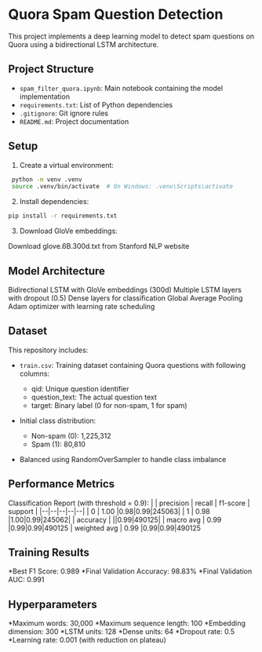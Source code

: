 
# Quora Spam Question Detection

This project implements a deep learning model to detect spam questions on Quora using a bidirectional LSTM architecture.

## Project Structure
- `spam_filter_quora.ipynb`: Main notebook containing the model implementation
- `requirements.txt`: List of Python dependencies
- `.gitignore`: Git ignore rules
- `README.md`: Project documentation

## Setup
1. Create a virtual environment:
   
  ```bash
   python -m venv .venv
   source .venv/bin/activate  # On Windows: .venv\Scripts\activate
```
2. Install dependencies:
```bash
pip install -r requirements.txt
```
3. Download GloVe embeddings:

Download glove.6B.300d.txt from Stanford NLP website

## Model Architecture

Bidirectional LSTM with GloVe embeddings (300d)
Multiple LSTM layers with dropout (0.5)
Dense layers for classification
Global Average Pooling
Adam optimizer with learning rate scheduling

## Dataset

This repository includes:
- `train.csv`: Training dataset containing Quora questions with following columns:
  - qid: Unique question identifier
  - question_text: The actual question text
  - target: Binary label (0 for non-spam, 1 for spam)

- Initial class distribution:

	- Non-spam (0): 1,225,312
	- Spam (1): 80,810

-	Balanced using RandomOverSampler to handle class imbalance

## Performance Metrics

Classification Report (with threshold = 0.9):
|  | precision | recall | f1-score |  support |
|--|--|--|--|--|
| 0 | 1.00 |0.98|0.99|245063|
| 1 |  0.98 |1.00|0.99|245062|
|  accuracy  |  ||0.99|490125|
| macro avg  | 0.99  |0.99|0.99|490125
| weighted avg | 0.99 |0.99|0.99|490125
      		    

## Training Results

*Best F1 Score: 0.989
*Final Validation Accuracy: 98.83%
*Final Validation AUC: 0.991

## Hyperparameters

*Maximum words: 30,000
*Maximum sequence length: 100
*Embedding dimension: 300
*LSTM units: 128
*Dense units: 64
*Dropout rate: 0.5
*Learning rate: 0.001 (with reduction on plateau)